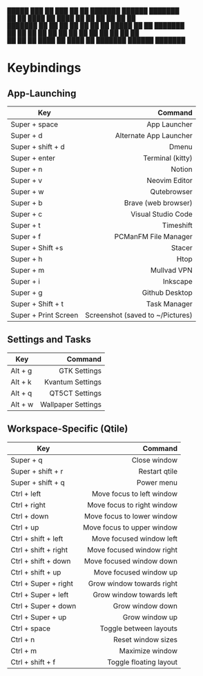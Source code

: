 
█████  ███    ██ ███    ██ ██ ███████      ██████  ███████     
██   ██ ████   ██ ████   ██ ██ ██          ██    ██ ██       
███████ ██ ██  ██ ██ ██  ██ ██ █████       ██    ██ ███████  
██   ██ ██  ██ ██ ██  ██ ██ ██ ██          ██    ██      ██  
██   ██ ██   ████ ██   ████ ██ ███████      ██████  ███████ 




# Keybindings

## App-Launching

| Key               	|                         Command 	|
|-------------------	|--------------------------------:	|
| Super + space     	|                     App Launcher 	|
| Super + d         	|           Alternate App Launcher 	|
| Super + shift + d 	|                            Dmenu 	|
| Super + enter     	|                 Terminal (kitty) 	|
| Super + n         	|                           Notion	|
| Super + v         	|                    Neovim Editor 	|
| Super + w         	|                      Qutebrowser 	|
| Super + b         	|              Brave (web browser) 	|
| Super + c         	|               Visual Studio Code 	|
| Super + t         	|                        Timeshift 	|
| Super + f         	|             PCManFM File Manager 	|
| Super + Shift +s      |                           Stacer 	|
| Super + h         	|                             Htop 	|
| Super + m         	|                      Mullvad VPN 	|
| Super + i         	|                         Inkscape 	|
| Super + g            	|                   Github Desktop 	|
| Super + Shift + t 	|                     Task Manager  |
| Super + Print Screen 	| Screenshot (saved to ~/Pictures) 	|


## Settings and Tasks

| Key     	|            Command 	|
|---------	|-------------------:	|
| Alt + g 	|       GTK Settings 	|
| Alt + k 	|   Kvantum Settings 	|
| Alt + q 	|     QT5CT Settings 	|
| Alt + w 	| Wallpaper Settings 	|


## Workspace-Specific (Qtile)

| Key               	|                    Command 	|
|-------------------	|---------------------------:	|
| Super + q         	|               Close window 	|
| Super + shift + r 	|              Restart qtile 	|
| Super + shift + q 	|                 Power menu 	|
| Ctrl + left          	|  Move focus to left window 	|
| Ctrl + right         	| Move focus to right window 	|
| Ctrl + down          	| Move focus to lower window 	|
| Ctrl + up            	| Move focus to upper window 	|
| Ctrl + shift + left  	|   Move focused window left 	|
| Ctrl + shift + right 	|  Move focused window right 	|
| Ctrl + shift + down  	|   Move focused window down 	|
| Ctrl + shift + up    	|     Move focused window up 	|
| Ctrl + Super + right 	|  Grow window towards right 	|
| Ctrl + Super + left  	|   Grow window towards left 	|
| Ctrl + Super + down  	|           Grow window down 	|
| Ctrl + Super + up    	|             Grow window up 	|
| Ctrl + space         	|     Toggle between layouts 	|
| Ctrl + n             	|         Reset window sizes 	|
| Ctrl + m             	|            Maximize window 	|
| Ctrl + shift + f     	|     Toggle floating layout 	|
